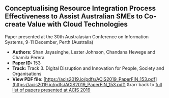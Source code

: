 ## Conceptualising Resource Integration Process Effectiveness to Assist Australian SMEs to Co-create Value with Cloud Technologies

Paper presented at the 30th Australasian Conference on Information Systems, 9-11 December, Perth (Australia)
- **Authors:** Shan Jayasinghe, Lester Johnson, Chandana Hewege and Chamila Perera
- **Paper ID:** 153
- **Track:** Track 3. Digital Disruption and Innovation for People, Society and Organisations
- **View PDF file**: [https://acis2019.io/pdfs/ACIS2019_PaperFIN_153.pdf](https://acis2019.io/pdfs/ACIS2019_PaperFIN_153.pdf)
&rarr back to [full list of papers presented at ACIS 2019](https://acis2019.io/)
